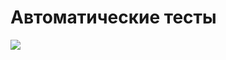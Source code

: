 # Автоматические тесты
<a href="https://codeclimate.com/github/georgegla/frontend-project-lvl1/maintainability"><img src="https://api.codeclimate.com/v1/badges/5d9a2bac2d239c3b62d9/maintainability" /></a>